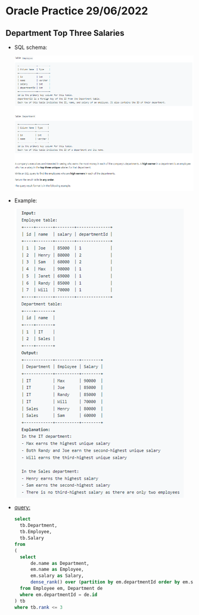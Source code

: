 # Oracle Practice 29/06/2022

## Department Top Three Salaries

- SQL schema:

  ![department_top_three_salaries_sql_schema](../img_sql_schema/6/29_department_top_three_salaries_sql_schema.png)

- Example:

  ![department_top_three_salaries](../img_example/6/29_department_top_three_salaries.png)

- <ins>query:</ins>
  ```sql
  select
    tb.Department,
    tb.Employee,
    tb.Salary
  from
  (
    select
        de.name as Department,
        em.name as Employee,
        em.salary as Salary,
        dense_rank() over (partition by em.departmentId order by em.salary desc) as rank
    from Employee em, Department de
    where em.departmentId = de.id
  ) tb
  where tb.rank <= 3
  ```
